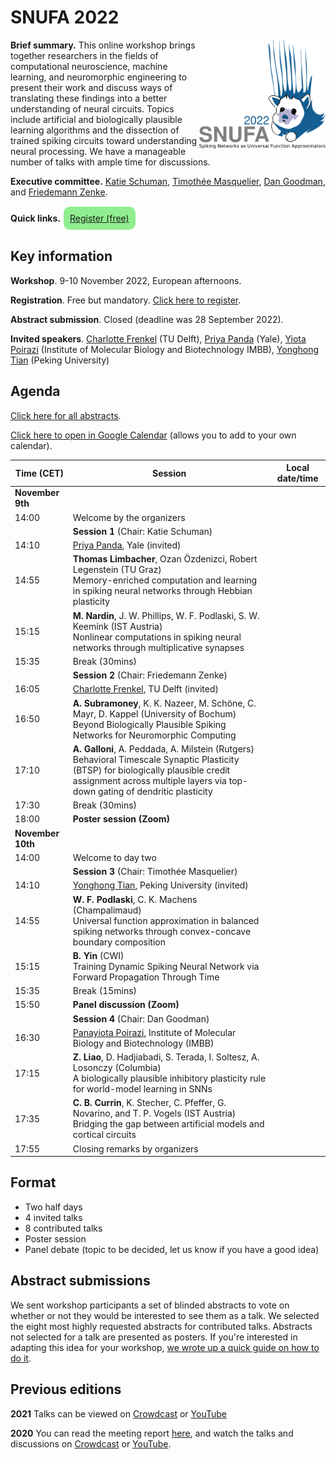 # SNUFA 2022

<img align="right" width="300" style="max-width: 40%" src="/images/snufa2022_logo.png">

**Brief summary.** This online workshop brings together researchers in the fields of computational neuroscience, machine learning, and neuromorphic engineering to present their work and discuss ways of translating these findings into a better understanding of neural circuits. Topics include artificial and biologically plausible learning algorithms and the dissection of trained spiking circuits toward understanding neural processing. We have a manageable number of talks with ample time for discussions.

**Executive committee.** [Katie Schuman](https://catherineschuman.com/), [Timothée Masquelier](https://cerco.cnrs.fr/pagesp/tim/), [Dan Goodman](https://neural-reckoning.org), and [Friedemann Zenke](https://zenkelab.org/).

**Quick links.** <span style="background: lightgreen; border-radius: 10px; padding: 10px; display: inline-block; margin: 1px;"><a href="https://www.eventbrite.co.uk/e/snufa-workshop-2022-tickets-387490864607">Register (free)</a></span> 





## Key information


**Workshop**. 9-10 November 2022, European afternoons.

**Registration**. Free but mandatory. [Click here to register](https://www.eventbrite.co.uk/e/snufa-workshop-2022-tickets-387490864607).

**Abstract submission**. Closed (deadline was 28 September 2022).

**Invited speakers**. 
[Charlotte Frenkel](https://chfrenkel.github.io/) (TU Delft),
[Priya Panda](https://intelligentcomputinglab.yale.edu/) (Yale),
[Yiota Poirazi](http://dendrites.gr/) (Institute of Molecular Biology and Biotechnology IMBB),
[Yonghong Tian](https://www.pkuml.org/) (Peking University)


## Agenda

[Click here for all abstracts](all_abstracts.md).

[Click here to open in Google Calendar](https://calendar.google.com/calendar/u/0?cid=OTYzMGJmOWIyZmJjZjNmNjE0ZDMzN2MyZTVmZjhmMWQ0NDYxZTMwYTM3OWNlNmJmZDA5YWVkMzg1MGJlN2IxMUBncm91cC5jYWxlbmRhci5nb29nbGUuY29t) (allows you to add to your own calendar).

<script language="javascript">
	function LT(d, t) {
		var date = new Date(d+' 2022 '+t+' UTC+1');
		document.write(date.toString());
	}
</script>

| Time (CET) | Session | Local date/time 
|------------|---------|-----------------
|**November 9th** |  |  
| 14:00 | Welcome by the organizers | <script language="javascript">LT('2 Nov', '14:00')</script> 
|     | **Session 1** (Chair: Katie Schuman) |  
| 14:10 | [Priya Panda](https://intelligentcomputinglab.yale.edu/), Yale (invited)| <script language="javascript">LT('2 Nov', '14:10')</script> 
| 14:55 | **Thomas Limbacher**, Ozan Özdenizci, Robert Legenstein (TU Graz) <br/> Memory-enriched computation and learning in spiking neural networks through Hebbian plasticity| <script language="javascript">LT('2 Nov', '14:55')</script> 
| 15:15 | **M. Nardin**, J. W. Phillips, W. F. Podlaski, S. W. Keemink (IST Austria) <br/> Nonlinear computations in spiking neural networks through multiplicative synapses | <script language="javascript">LT('2 Nov', '15:15')</script> 
| 15:35 | Break (30mins) | 
|       | **Session 2** (Chair: Friedemann Zenke) |  
| 16:05 | [Charlotte Frenkel](https://chfrenkel.github.io/), TU Delft (invited) |  <script language="javascript">LT('2 Nov', '16:05')</script>
| 16:50 | **A. Subramoney**, K. K. Nazeer, M. Schöne, C. Mayr, D. Kappel (University of Bochum) <br/> Beyond Biologically Plausible Spiking Networks for Neuromorphic Computing | <script language="javascript">LT('2 Nov', '16:50')</script> 
| 17:10 | **A. Galloni**, A. Peddada, A. Milstein (Rutgers) <br/> Behavioral Timescale Synaptic Plasticity (BTSP) for biologically plausible credit assignment across multiple layers via top-down gating of dendritic plasticity | <script language="javascript">LT('2 Nov', '17:10')</script>
| 17:30 | Break (30mins) | <script language="javascript">LT('2 Nov', '17:30')</script>
| 18:00 | **Poster session (Zoom)** |  <script language="javascript">LT('2 Nov', '18:00')</script>
| **November 10th** | | 
| 14:00 | Welcome to day two | <script language="javascript">LT('3 Nov', '14:00')</script> 
|       | **Session 3** (Chair: Timothée Masquelier) | 
| 14:10 |  [Yonghong Tian](https://www.pkuml.org/), Peking University (invited) | <script language="javascript">LT('3 Nov', '14:10')</script>
| 14:55 | **W. F. Podlaski**, C. K. Machens (Champalimaud) <br/> Universal function approximation in balanced spiking networks through convex-concave boundary composition | <script language="javascript">LT('3 Nov', '14:55')</script>
| 15:15 | **B. Yin** (CWI) <br/> Training Dynamic Spiking Neural Network via Forward Propagation Through Time | <script language="javascript">LT('3 Nov', '15:15')</script>
| 15:35 | Break (15mins) | <script language="javascript">LT('3 Nov', '15:35')</script>
| 15:50 | **Panel discussion (Zoom)** | <script language="javascript">LT('3 Nov', '15:50')</script>
|       | **Session 4** (Chair: Dan Goodman) | 
| 16:30 | [Panayiota Poirazi](http://dendrites.gr/), Institute of Molecular Biology and Biotechnology (IMBB) | <script language="javascript">LT('3 Nov', '16:30')</script>
| 17:15 | **Z. Liao**, D. Hadjiabadi, S. Terada, I. Soltesz, A. Losonczy (Columbia) <br/> A biologically plausible inhibitory plasticity rule for world-model learning in SNNs  | <script language="javascript">LT('3 Nov', '17:15')</script>
| 17:35 | **C. B. Currin**, K. Stecher, C. Pfeffer, G. Novarino, and T. P. Vogels (IST Austria) <br/> Bridging the gap between artificial models and cortical circuits | <script language="javascript">LT('3 Nov', '17:35')</script>
| 17:55 | Closing remarks by organizers | <script language="javascript">LT('3 Nov', '17:55')</script>



## Format

* Two half days
* 4 invited talks
* 8 contributed talks
* Poster session
* Panel debate (topic to be decided, let us know if you have a good idea)

## Abstract submissions 

We sent workshop participants a set of blinded abstracts to vote on whether or not they would be interested to see them as a talk. We selected the eight most highly requested abstracts for contributed talks. Abstracts not selected for a talk are presented as posters. If you're interested in adapting this idea for your workshop, [we wrote up a quick guide on how to do it](https://github.com/neural-reckoning/misc-guides/blob/main/workshop-abstract-voting-with-qualtrics-and-office.md).

## Previous editions

**2021** Talks can be viewed on [Crowdcast](https://www.crowdcast.io/e/snufa-2021) or [YouTube](https://www.youtube.com/playlist?list=PL09WqqDbQWHEqm1_3a620tKUKnC6FgBrG)

**2020** You can read the meeting report [here](https://www.sciencedirect.com/science/article/abs/pii/S089662732100009X), and watch the talks and discussions on [Crowdcast](/2020) or [YouTube](https://www.youtube.com/playlist?list=PL09WqqDbQWHFvM9DFYkM_GfnrVnIdLRhy).
